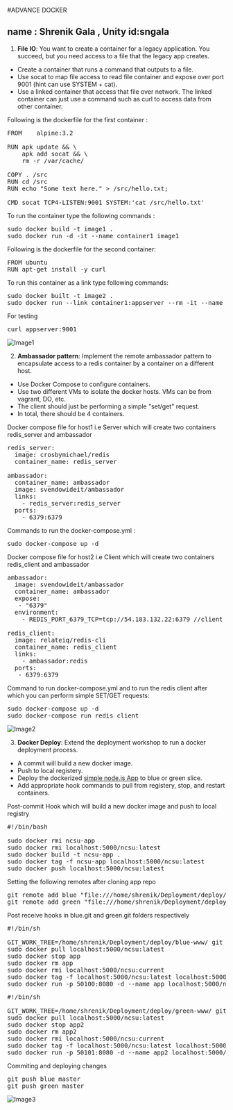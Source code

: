 #ADVANCE DOCKER

## name : Shrenik Gala , Unity id:sngala

1) **File IO**: You want to create a container for a legacy application. You succeed, but you need access to a file that the legacy app creates.

* Create a container that runs a command that outputs to a file.
* Use socat to map file access to read file container and expose over port 9001 (hint can use SYSTEM + cat).
* Use a linked container that access that file over network. The linked container can just use a command such as curl to access data from other container.

Following is the dockerfile for the first container :
<pre>FROM    alpine:3.2

RUN apk update && \
    apk add socat && \
    rm -r /var/cache/

COPY . /src
RUN cd /src
RUN echo "Some text here." > /src/hello.txt;

CMD socat TCP4-LISTEN:9001 SYSTEM:'cat /src/hello.txt'
</pre>
 
To run the container type the following commands :
<pre>sudo docker build -t image1 .
sudo docker run -d -it --name container1 image1
</pre>

Following is the dockerfile for the second container:
<pre>FROM ubuntu
RUN apt-get install -y curl
</pre>

To run this container as a link type following commands:
<pre>sudo docker built -t image2 .
sudo docker run --link container1:appserver --rm -it --name container2 image2
</pre>
For testing
<pre>curl appserver:9001</pre>

![Image1](https://github.com/shrenikgala/DevOpsHW4/blob/master/fileio.gif)


2) **Ambassador pattern**: Implement the remote ambassador pattern to encapsulate access to a redis container by a container on a different host.

* Use Docker Compose to configure containers.
* Use two different VMs to isolate the docker hosts. VMs can be from vagrant, DO, etc.
* The client should just be performing a simple "set/get" request.
* In total, there should be 4 containers.

Docker compose file for host1 i.e Server which will create two containers redis_server and ambassador
<pre>redis_server:
  image: crosbymichael/redis
  container_name: redis_server

ambassador:
  container_name: ambassador
  image: svendowideit/ambassador
  links:
    - redis_server:redis_server
  ports:
    - 6379:6379
</pre>

Commands to run the docker-compose.yml :
<pre>sudo docker-compose up -d</pre>

Docker compose file for host2 i.e Client which will create two containers redis_client and ambassador
<pre>
ambassador:
  image: svendowideit/ambassador
  container_name: ambassador
  expose:
   - "6379"
  environment:
    - REDIS_PORT_6379_TCP=tcp://54.183.132.22:6379 //client and server both are ec2 instances

redis_client:
  image: relateiq/redis-cli
  container_name: redis_client
  links:
    - ambassador:redis
  ports:
   - 6379:6379
</pre>

Command to run docker-compose.yml and to run the redis client after which you can perform simple SET/GET requests:
<pre>sudo docker-compose up -d
sudo docker-compose run redis_client</pre>


![Image2](https://github.com/shrenikgala/DevOpsHW4/blob/master/ambassador.gif)



3) **Docker Deploy**: Extend the deployment workshop to run a docker deployment process.

* A commit will build a new docker image.
* Push to local registery.
* Deploy the dockerized [simple node.js App](https://github.com/CSC-DevOps/App) to blue or green slice.
* Add appropriate hook commands to pull from registery, stop, and restart containers.

Post-commit Hook which will build a new docker image and push to local registry
<pre>
#!/bin/bash

sudo docker rmi ncsu-app
sudo docker rmi localhost:5000/ncsu:latest
sudo docker build -t ncsu-app .
sudo docker tag -f ncsu-app localhost:5000/ncsu:latest
sudo docker push localhost:5000/ncsu:latest
</pre>

Setting the following remotes after cloning app repo
<pre>
git remote add blue "file:///home/shrenik/Deployment/deploy/blue.git"
git remote add green "file:///home/shrenik/Deployment/deploy/green.git"
</pre>

Post receive hooks in blue.git and green.git folders respectively
<pre>
#!/bin/sh

GIT_WORK_TREE=/home/shrenik/Deployment/deploy/blue-www/ git checkout -f
sudo docker pull localhost:5000/ncsu:latest  
sudo docker stop app 
sudo docker rm app
sudo docker rmi localhost:5000/ncsu:current  
sudo docker tag -f localhost:5000/ncsu:latest localhost:5000/ncsu:current
sudo docker run -p 50100:8080 -d --name app localhost:5000/ncsu:latest 
</pre>
<pre>
#!/bin/sh

GIT_WORK_TREE=/home/shrenik/Deployment/deploy/green-www/ git checkout -f
sudo docker pull localhost:5000/ncsu:latest  
sudo docker stop app2  
sudo docker rm app2
sudo docker rmi localhost:5000/ncsu:current  
sudo docker tag -f localhost:5000/ncsu:latest localhost:5000/ncsu:current
sudo docker run -p 50101:8080 -d --name app2 localhost:5000/ncsu:latest 
</pre>

Commiting and deploying changes
<pre>
git push blue master
git push green master
</pre>

![Image3](https://github.com/shrenikgala/DevOpsHW4/blob/master/deployment.gif)
